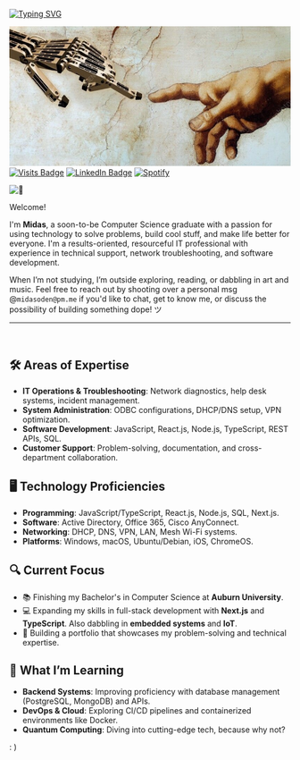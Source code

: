 
[![Typing SVG](https://readme-typing-svg.demolab.com?font=Ubuntu+Mono&size=45&letterSpacing=3px&pause=1000&color=0C6B9F7E&center=true&vCenter=true&width=435&lines=%3CWassup%2C+World!%2F%3E)](https://git.io/typing-svg)

<!-- Permalink: https://readme-typing-svg.demolab.com/demo/?font=Ubuntu+Mono&size=45&letterSpacing=3px&color=0C6B9F7E&center=true&vCenter=true&lines=%3CWassup%2C+World!%2F%3E --> 

[![My GitHub Banner](./goodies/assets/singularity.jpg)](https://www.linkedin.com/in/midasoden/) <!-- Replace w/ personal-site soon  -->
[![Visits Badge](https://badges.pufler.dev/visits/KiNGxMiDAS/KiNGxMiDAS)](https://github.com/kingmidas-hack)
[![LinkedIn Badge](https://img.shields.io/badge/LinkedIn-Profile-informational?style=flat&logo=linkedin&logoColor=white&color=0D76A8)](https://www.linkedin.com/in/midasoden/)
[![Spotify](https://img.shields.io/badge/Spotify-1ED760?logo=spotify&logoColor=white)](https://open.spotify.com/playlist/2j4BmwxVQ56QiGI2ox6yfO)

<picture>
  <source srcset="https://fonts.gstatic.com/s/e/notoemoji/latest/1f44b_1f3fe/512.webp" type="image/webp">
  <img src="https://fonts.gstatic.com/s/e/notoemoji/latest/1f44b_1f3fe/512.gif" alt="👋" width="32" height="32">
</picture>

Welcome!

 I'm **Midas**, a soon-to-be Computer Science graduate with a passion for using technology to solve problems, build cool stuff, and make life better for everyone. I'm a results-oriented, resourceful IT professional with experience in technical support, network troubleshooting, and software development.

When I’m not studying, I’m outside exploring, reading, or dabbling in art and music. Feel free to reach out by shooting over a personal msg @`midasoden@pm.me` if you'd like to chat, get to know me, or discuss the possibility of building something dope! ツ

---
<br> 

## 🛠️ Areas of Expertise
- **IT Operations & Troubleshooting**: Network diagnostics, help desk systems, incident management.
- **System Administration**: ODBC configurations, DHCP/DNS setup, VPN optimization.
- **Software Development**: JavaScript, React.js, Node.js, TypeScript, REST APIs, SQL.
- **Customer Support**: Problem-solving, documentation, and cross-department collaboration.


## 🖥️ Technology Proficiencies
- **Programming**: JavaScript/TypeScript, React.js, Node.js, SQL, Next.js.
- **Software**: Active Directory, Office 365, Cisco AnyConnect.
- **Networking**: DHCP, DNS, VPN, LAN, Mesh Wi-Fi systems.
- **Platforms**: Windows, macOS, Ubuntu/Debian, iOS, ChromeOS.


## 🔍 Current Focus
- 📚 Finishing my Bachelor's in Computer Science at **Auburn University**.
- 💻 Expanding my skills in full-stack development with **Next.js** and **TypeScript**. Also dabbling in **embedded systems** and **IoT**.
- 🌟 Building a portfolio that showcases my problem-solving and technical expertise.


## 📖 What I’m Learning
- **Backend Systems**: Improving proficiency with database management (PostgreSQL, MongoDB) and APIs.
- **DevOps & Cloud**: Exploring CI/CD pipelines and containerized environments like Docker.
- **Quantum Computing**: Diving into cutting-edge tech, because why not?

: )





<!-- [![Twitter Badge](https://img.shields.io/badge/Twitter-Profile-informational?style=flat&logo=twitter&logoColor=white&color=1CA2F1)](https://twitter.com/KiNGxMiDAS) 


<a href="[https://open.spotify.com/playlist/3ifpAaYdy3ajBhyQ2ZX60b](https://open.spotify.com/playlist/2j4BmwxVQ56QiGI2ox6yfO)">
  <img align="left" alt="Midas' Spotify" width="22px" src="https://play-lh.googleusercontent.com/UrY7BAZ-XfXGpfkeWg0zCCeo-7ras4DCoRalC_WXXWTK9q5b0Iw7B0YQMsVxZaNB7DM" /> -->




<!--
**kingmidas-hack/kingmidas-hack** is a ✨ _special_ ✨ repository because its `README.md` (this file) appears on your GitHub profile.

Here are some ideas to get you started:

- 🔭 I’m currently working on ...
- 🌱 I’m currently learning ...
- 👯 I’m looking to collaborate on ...
- 🤔 I’m looking for help with ...
- 💬 Ask me about ...
- 📫 How to reach me: ...
- 😄 Pronouns: ...
- ⚡ Fun fact: ...
-->
